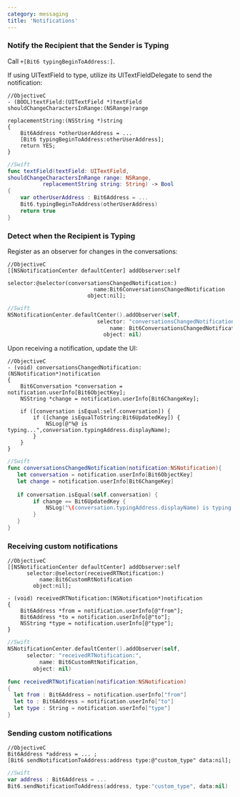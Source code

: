 ```yaml
---
category: messaging
title: 'Notifications'
---
```


### Notify the Recipient that the Sender is Typing

Call `+[Bit6 typingBeginToAddress:]`. 

If using UITextField to type, utilize its UITextFieldDelegate to send the notification:

```objc
//ObjectiveC
- (BOOL)textField:(UITextField *)textField shouldChangeCharactersInRange:(NSRange)range 
                                                       replacementString:(NSString *)string
{
	Bit6Address *otherUserAddress = ...
    [Bit6 typingBeginToAddress:otherUserAddress];
    return YES;
}
```
```swift
//Swift
func textField(textField: UITextField, 
shouldChangeCharactersInRange range: NSRange, 
           replacementString string: String) -> Bool
{
	var otherUserAddress : Bit6Address = ...
    Bit6.typingBeginToAddress(otherUserAddress)
    return true
}
```


### Detect when the Recipient is Typing

Register as an observer for changes in the conversations:

```objc
//ObjectiveC
[[NSNotificationCenter defaultCenter] addObserver:self 
                       selector:@selector(conversationsChangedNotification:)
                           name:Bit6ConversationsChangedNotification
                         object:nil];
```
```swift
//Swift
NSNotificationCenter.defaultCenter().addObserver(self,
							selector: "conversationsChangedNotification:", 
                                name: Bit6ConversationsChangedNotification, 
                              object: nil)
```

Upon receiving a notification, update the UI:

```objc
//ObjectiveC
- (void) conversationsChangedNotification:(NSNotification*)notification
{
	Bit6Conversation *conversation = notification.userInfo[Bit6ObjectKey];
    NSString *change = notification.userInfo[Bit6ChangeKey];
    
    if ([conversation isEqual:self.conversation]) {
    	if ([change isEqualToString:Bit6UpdatedKey]) {
    		NSLog(@"%@ is typing...",conversation.typingAddress.displayName);
    	}
    }
}
```
```swift
//Swift
func conversationsChangedNotification(notification:NSNotification){
   let conversation = notification.userInfo[Bit6ObjectKey]
   let change = notification.userInfo[Bit6ChangeKey]
   
   if conversation.isEqual(self.conversation) {
   		if change == Bit6UpdatedKey {
   			NSLog("\(conversation.typingAddress.displayName) is typing...")
   		}
   }
}
```


### Receiving custom notifications

```objc
//ObjectiveC
[[NSNotificationCenter defaultCenter] addObserver:self
      selector:@selector(receivedRTNotification:) 
          name:Bit6CustomRtNotification
        object:nil];

- (void) receivedRTNotification:(NSNotification*)notification
{
    Bit6Address *from = notification.userInfo[@"from"];
    Bit6Address *to = notification.userInfo[@"to"];
    NSString *type = notification.userInfo[@"type"];
}
```
```swift
//Swift
NSNotificationCenter.defaultCenter().addObserver(self, 
      selector: "receivedRTNotification:", 
          name: Bit6CustomRtNotification, 
        object: nil)

func receivedRTNotification(notification:NSNotification)
{
  let from : Bit6Address = notification.userInfo["from"]
  let to : Bit6Address = notification.userInfo["to"]
  let type : String = notification.userInfo["type"]
}
```

### Sending custom notifications

```objc
//ObjectiveC
Bit6Address *address = ... ;
[Bit6 sendNotificationToAddress:address type:@"custom_type" data:nil];
```

```swift
//Swift
var address : Bit6Address = ...
Bit6.sendNotificationToAddress(address, type:"custom_type", data:nil)
```
